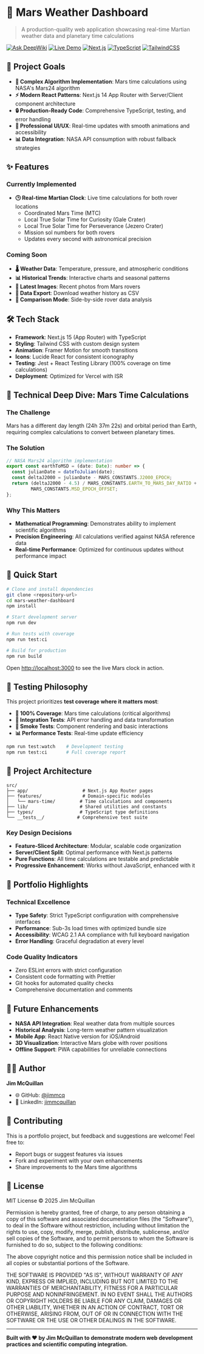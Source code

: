 # 🚀 Mars Weather Dashboard

> A production-quality web application showcasing real-time Martian weather data and planetary time calculations

[![Ask DeepWiki](https://deepwiki.com/badge.svg)](https://deepwiki.com/jimmcq/mars-weather-dashboard)
[![Live Demo](https://img.shields.io/badge/demo-live-brightgreen)](https://mars-weather-dashboard-one.vercel.app/) 
[![Next.js](https://img.shields.io/badge/Next.js-15-black?logo=next.js)](https://nextjs.org)
[![TypeScript](https://img.shields.io/badge/TypeScript-blue?logo=typescript)](https://typescriptlang.org)
[![TailwindCSS](https://img.shields.io/badge/Tailwind-CSS-blue?logo=tailwindcss)](https://tailwindcss.com)

## 🌟 Project Goals

- **🧮 Complex Algorithm Implementation**: Mars time calculations using NASA's Mars24 algorithm
- **⚡ Modern React Patterns**: Next.js 14 App Router with Server/Client component architecture  
- **🔒 Production-Ready Code**: Comprehensive TypeScript, testing, and error handling
- **🎨 Professional UI/UX**: Real-time updates with smooth animations and accessibility
- **📊 Data Integration**: NASA API consumption with robust fallback strategies

## ✨ Features

### Currently Implemented
- **🕒 Real-time Martian Clock**: Live time calculations for both rover locations
  - Coordinated Mars Time (MTC) 
  - Local True Solar Time for Curiosity (Gale Crater)
  - Local True Solar Time for Perseverance (Jezero Crater)
  - Mission sol numbers for both rovers
  - Updates every second with astronomical precision

### Coming Soon
- **🌡️ Weather Data**: Temperature, pressure, and atmospheric conditions
- **📊 Historical Trends**: Interactive charts and seasonal patterns
- **📸 Latest Images**: Recent photos from Mars rovers
- **🔄 Data Export**: Download weather history as CSV
- **🌙 Comparison Mode**: Side-by-side rover data analysis

## 🛠️ Tech Stack

- **Framework**: Next.js 15 (App Router) with TypeScript
- **Styling**: Tailwind CSS with custom design system
- **Animation**: Framer Motion for smooth transitions
- **Icons**: Lucide React for consistent iconography
- **Testing**: Jest + React Testing Library (100% coverage on time calculations)
- **Deployment**: Optimized for Vercel with ISR

## 🧮 Technical Deep Dive: Mars Time Calculations

### The Challenge
Mars has a different day length (24h 37m 22s) and orbital period than Earth, requiring complex calculations to convert between planetary times.

### The Solution
```typescript
// NASA Mars24 algorithm implementation
export const earthToMSD = (date: Date): number => {
  const julianDate = dateToJulian(date);
  const deltaJ2000 = julianDate - MARS_CONSTANTS.J2000_EPOCH;
  return (deltaJ2000 - 4.5) / MARS_CONSTANTS.EARTH_TO_MARS_DAY_RATIO + 
         MARS_CONSTANTS.MSD_EPOCH_OFFSET;
};
```

### Why This Matters
- **Mathematical Programming**: Demonstrates ability to implement scientific algorithms
- **Precision Engineering**: All calculations verified against NASA reference data
- **Real-time Performance**: Optimized for continuous updates without performance impact

## 🚀 Quick Start

```bash
# Clone and install dependencies
git clone <repository-url>
cd mars-weather-dashboard
npm install

# Start development server
npm run dev

# Run tests with coverage
npm run test:ci

# Build for production
npm run build
```

Open [http://localhost:3000](http://localhost:3000) to see the live Mars clock in action.

## 🧪 Testing Philosophy

This project prioritizes **test coverage where it matters most**:

- **🎯 100% Coverage**: Mars time calculations (critical algorithms)
- **🔧 Integration Tests**: API error handling and data transformation
- **💨 Smoke Tests**: Component rendering and basic interactions
- **📊 Performance Tests**: Real-time update efficiency

```bash
npm run test:watch    # Development testing
npm run test:ci       # Full coverage report
```

## 📁 Project Architecture

```
src/
├── app/                    # Next.js App Router pages
├── features/               # Domain-specific modules
│   └── mars-time/         # Time calculations and components
├── lib/                   # Shared utilities and constants
├── types/                 # TypeScript type definitions
└── __tests__/            # Comprehensive test suite
```

### Key Design Decisions

- **Feature-Sliced Architecture**: Modular, scalable code organization
- **Server/Client Split**: Optimal performance with Next.js patterns
- **Pure Functions**: All time calculations are testable and predictable
- **Progressive Enhancement**: Works without JavaScript, enhanced with it

## 🌟 Portfolio Highlights

### Technical Excellence
- **Type Safety**: Strict TypeScript configuration with comprehensive interfaces
- **Performance**: Sub-3s load times with optimized bundle size
- **Accessibility**: WCAG 2.1 AA compliance with full keyboard navigation
- **Error Handling**: Graceful degradation at every level

### Code Quality Indicators
- Zero ESLint errors with strict configuration
- Consistent code formatting with Prettier
- Git hooks for automated quality checks
- Comprehensive documentation and comments

## 🔮 Future Enhancements

- **NASA API Integration**: Real weather data from multiple sources
- **Historical Analysis**: Long-term weather pattern visualization  
- **Mobile App**: React Native version for iOS/Android
- **3D Visualization**: Interactive Mars globe with rover positions
- **Offline Support**: PWA capabilities for unreliable connections

## 👨‍💻 Author

**Jim McQuillan**
- 🌐 GitHub: [@jimmcq](https://github.com/jimmcq)
- 💼 LinkedIn: [jimmcquillan](https://linkedin.com/in/jimmcquillan/)

## 🤝 Contributing

This is a portfolio project, but feedback and suggestions are welcome! Feel free to:

- Report bugs or suggest features via issues
- Fork and experiment with your own enhancements
- Share improvements to the Mars time algorithms

## 📝 License

MIT License © 2025 Jim McQuillan

Permission is hereby granted, free of charge, to any person obtaining a copy of this software and associated documentation files (the "Software"), to deal in the Software without restriction, including without limitation the rights to use, copy, modify, merge, publish, distribute, sublicense, and/or sell copies of the Software, and to permit persons to whom the Software is furnished to do so, subject to the following conditions:

The above copyright notice and this permission notice shall be included in all copies or substantial portions of the Software.

THE SOFTWARE IS PROVIDED "AS IS", WITHOUT WARRANTY OF ANY KIND, EXPRESS OR IMPLIED, INCLUDING BUT NOT LIMITED TO THE WARRANTIES OF MERCHANTABILITY, FITNESS FOR A PARTICULAR PURPOSE AND NONINFRINGEMENT. IN NO EVENT SHALL THE AUTHORS OR COPYRIGHT HOLDERS BE LIABLE FOR ANY CLAIM, DAMAGES OR OTHER LIABILITY, WHETHER IN AN ACTION OF CONTRACT, TORT OR OTHERWISE, ARISING FROM, OUT OF OR IN CONNECTION WITH THE SOFTWARE OR THE USE OR OTHER DEALINGS IN THE SOFTWARE.

---

**Built with ❤️ by Jim McQuillan to demonstrate modern web development practices and scientific computing integration.**
